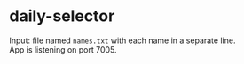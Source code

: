 # daily-selector

Input: file named `names.txt` with each name in a separate line.  
App is listening on port 7005.
